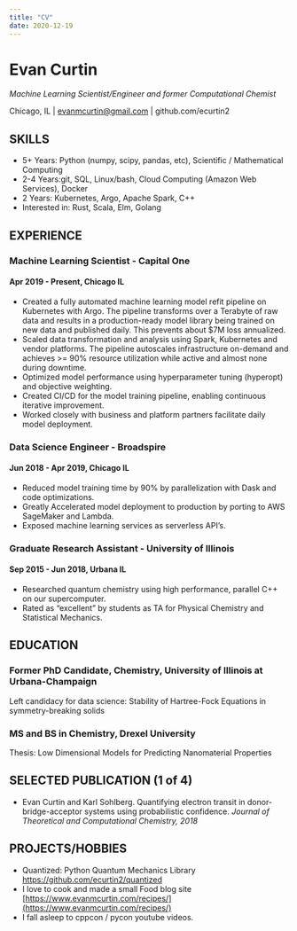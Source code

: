 ```yaml
---
title: "CV"
date: 2020-12-19
---
```


# Evan Curtin

_Machine Learning Scientist/Engineer and former Computational Chemist_

Chicago, IL | [evanmcurtin@gmail.com](mailto:evanmcurtin@gmail.com) | github.com/ecurtin2


## SKILLS


*   5+ Years: Python (numpy, scipy, pandas, etc), Scientific / Mathematical Computing 
*   2-4 Years:git, SQL, Linux/bash, Cloud Computing (Amazon Web Services), Docker
*   2 Years: Kubernetes, Argo, Apache Spark, C++
*   Interested in: Rust, Scala, Elm, Golang


## EXPERIENCE


### Machine Learning Scientist - Capital One

#### Apr 2019 - Present, Chicago IL 

*   Created a fully automated machine learning model refit pipeline on Kubernetes with Argo. The pipeline transforms over
a Terabyte of raw data and results in a production-ready model library being trained on new data and published daily. 
This prevents about $7M loss annualized.
*   Scaled data transformation and analysis using Spark, Kubernetes and vendor platforms. The pipeline autoscales 
infrastructure on-demand and achieves >= 90% resource utilization while active and almost none during downtime.
*   Optimized model performance using hyperparameter tuning (hyperopt) and objective weighting.
*   Created CI/CD for the model training pipeline, enabling continuous iterative improvement.
*   Worked closely with business and platform partners facilitate daily model deployment.



### Data Science Engineer - Broadspire

#### Jun 2018 - Apr 2019, Chicago IL 

*   Reduced model training time by 90% by parallelization with Dask and code optimizations.
*   Greatly Accelerated model deployment to production by porting to AWS SageMaker and Lambda.
*   Exposed machine learning services as serverless API’s. 


### Graduate Research Assistant - University of Illinois
 
#### Sep 2015 - Jun 2018, Urbana IL

*   Researched quantum chemistry using high performance, parallel C++ on our supercomputer.
*   Rated as “excellent” by students as TA for Physical Chemistry and Statistical Mechanics.


## EDUCATION


### Former PhD Candidate, Chemistry, University of Illinois at Urbana-Champaign

Left candidacy for data science: Stability of Hartree-Fock Equations in symmetry-breaking solids


### MS and BS in Chemistry, Drexel University

Thesis: Low Dimensional Models for Predicting Nanomaterial Properties


## SELECTED PUBLICATION (1 of 4)



*   Evan Curtin and Karl Sohlberg. Quantifying electron transit in donor-bridge-acceptor systems using probabilistic confidence. _Journal of Theoretical and Computational Chemistry, 2018_


## PROJECTS/HOBBIES

*   Quantized: Python Quantum Mechanics Library https://github.com/ecurtin2/quantized
*   I love to cook and made a small Food blog site [https://www.evanmcurtin.com/recipes/](https://www.evanmcurtin.com/recipes/)
*   I fall asleep to cppcon / pycon youtube videos.
